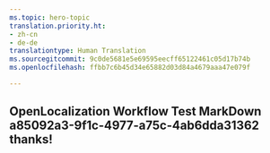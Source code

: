 ```yaml
---
ms.topic: hero-topic
translation.priority.ht:
- zh-cn
- de-de
translationtype: Human Translation
ms.sourcegitcommit: 9c0de5681e5e69595eecff65122461c05d17b74b
ms.openlocfilehash: ffbb7c6b45d34e65882d03d84a4679aaa47e079f

---
```

## OpenLocalization Workflow Test MarkDown a85092a3-9f1c-4977-a75c-4ab6dda31362 thanks!



<!--HONumber=Jul16_HO2-->


